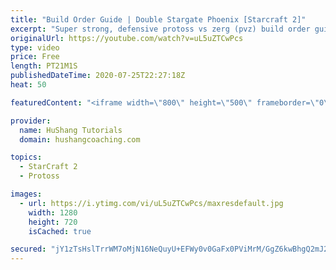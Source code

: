 ```yaml
---
title: "Build Order Guide | Double Stargate Phoenix [Starcraft 2]"
excerpt: "Super strong, defensive protoss vs zerg (pvz) build order guide. This opening is going to give you incredible map control over zerg in the mid-game, letting you scout exactly what is coming your way and making it easy to feel in control of the game. This build also completely owns mutalisk transitions"
originalUrl: https://youtube.com/watch?v=uL5uZTCwPcs
type: video
price: Free
length: PT21M1S
publishedDateTime: 2020-07-25T22:27:18Z
heat: 50

featuredContent: "<iframe width=\"800\" height=\"500\" frameborder=\"0\" src=\"https://www.youtube.com/embed/uL5uZTCwPcs\" allow=\"accelerometer; autoplay; encrypted-media; gyroscope; picture-in-picture\" allowfullscreen></iframe>"

provider:
  name: HuShang Tutorials
  domain: hushangcoaching.com

topics:
  - StarCraft 2
  - Protoss

images:
  - url: https://i.ytimg.com/vi/uL5uZTCwPcs/maxresdefault.jpg
    width: 1280
    height: 720
    isCached: true

secured: "jY1zTsHslTrrWM7oMjN16NeQuyU+EFWy0v0GaFx0PViMrM/GgZ6kwBhgQ2mJ2XY2otLnB3INRqQHRKecVaEQK5Zyr5FaR1BqsrKBfDCQN7FD2uBm2Vjex7VKIgshSdr0FWpcysYxctpRZZs8r/JeQqI/aBbCmi2GmwGijqIo2QFX1dpiOYp7j6QXEfcvWcHRpQ1xsM7v+VdHln9apyhaTMAUvSHE0aS+fPz1lqkeae2QX2pbBRcZe3ANwooZgFxx/sX3WRchZu5ht6f+hZ3U6XZBhn+mkojSvh1zJHW/e4dMERmou6O6riNQ0XG++zgvgF195du+PtfVA1ZPBQoY0GX23TyYNgABnP3q6Rmw3FhZ9sswFZUM6poQ7SiIeoma+WpZjOxA+NZ2Hvfir7ZpJJrKd9ADSrB6rp/AUorh2SA=;Gcq8EXsTJJknl+fOgfseWQ=="
---
```


